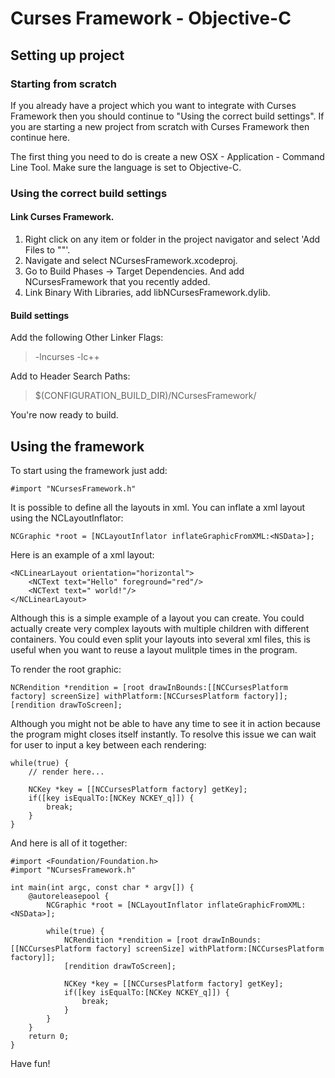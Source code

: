 # Curses Framework - Objective-C

## Setting up project

### Starting from scratch

If you already have a project which you want to integrate with Curses Framework then you should continue to "Using the correct build settings". 
If you are starting a new project from scratch with Curses Framework then continue here.

The first thing you need to do is create a new OSX - Application - Command Line Tool. Make sure the language is set to Objective-C.

### Using the correct build settings

#### Link Curses Framework.
1. Right click on any item or folder in the project navigator and select 'Add Files to "<your project>"'. 
2. Navigate and select NCursesFramework.xcodeproj.
3. Go to Build Phases -> Target Dependencies. And add NCursesFramework that you recently added.
4. Link Binary With Libraries, add libNCursesFramework.dylib.

#### Build settings
Add the following Other Linker Flags:
> -lncurses
> -lc++

Add to Header Search Paths:
> $(CONFIGURATION_BUILD_DIR)/NCursesFramework/

You're now ready to build.

## Using the framework

To start using the framework just add:
```
#import "NCursesFramework.h"
```

It is possible to define all the layouts in xml. You can inflate a xml layout using the NCLayoutInflator:
```
NCGraphic *root = [NCLayoutInflator inflateGraphicFromXML:<NSData>];
```

Here is an example of a xml layout:
```
<NCLinearLayout orientation="horizontal">
	<NCText text="Hello" foreground="red"/>
	<NCText text=" world!"/>
</NCLinearLayout>
```
Although this is a simple example of a layout you can create. You could actually create very complex layouts with multiple children with different containers. You could even split your layouts into several xml files, this is useful when you want to reuse a layout mulitple times in the program.

To render the root graphic:
```
NCRendition *rendition = [root drawInBounds:[[NCCursesPlatform factory] screenSize] withPlatform:[NCCursesPlatform factory]];
[rendition drawToScreen];
```

Although you might not be able to have any time to see it in action because the program might closes itself instantly. To resolve this issue we can wait for user to input a key between each rendering:
```
while(true) {
	// render here...

	NCKey *key = [[NCCursesPlatform factory] getKey];
	if([key isEqualTo:[NCKey NCKEY_q]]) {
		break;
	}
}
```

And here is all of it together:
```
#import <Foundation/Foundation.h>
#import "NCursesFramework.h"

int main(int argc, const char * argv[]) {
    @autoreleasepool {
		NCGraphic *root = [NCLayoutInflator inflateGraphicFromXML:<NSData>];

		while(true) {
			NCRendition *rendition = [root drawInBounds:[[NCCursesPlatform factory] screenSize] withPlatform:[NCCursesPlatform factory]];
			[rendition drawToScreen];

			NCKey *key = [[NCCursesPlatform factory] getKey];
			if([key isEqualTo:[NCKey NCKEY_q]]) {
				break;
			}
		}
	}
    return 0;
}
```

Have fun!
